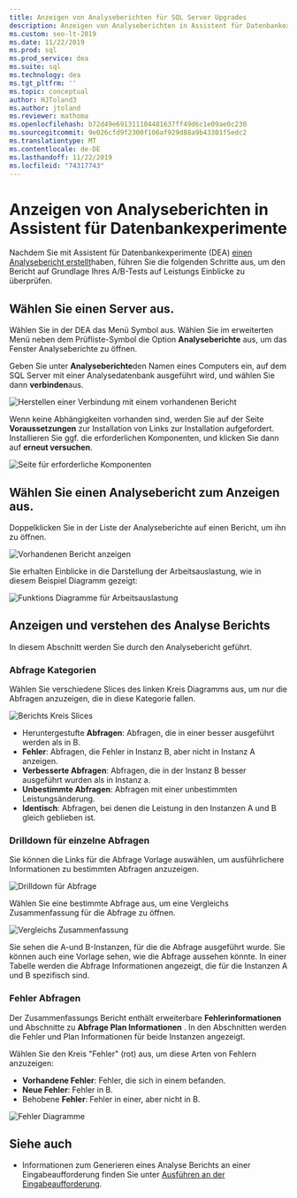 ```yaml
---
title: Anzeigen von Analyseberichten für SQL Server Upgrades
description: Anzeigen von Analyseberichten in Assistent für Datenbankexperimente
ms.custom: seo-lt-2019
ms.date: 11/22/2019
ms.prod: sql
ms.prod_service: dea
ms.suite: sql
ms.technology: dea
ms.tgt_pltfrm: ''
ms.topic: conceptual
author: HJToland3
ms.author: jtoland
ms.reviewer: mathoma
ms.openlocfilehash: b72d49e691311104481637ff49d6c1e09ae0c230
ms.sourcegitcommit: 9e026cfd9f2300f106af929d88a9b43301f5edc2
ms.translationtype: MT
ms.contentlocale: de-DE
ms.lasthandoff: 11/22/2019
ms.locfileid: "74317743"
---
```

# <a name="view-analysis-reports-in-database-experimentation-assistant"></a>Anzeigen von Analyseberichten in Assistent für Datenbankexperimente

Nachdem Sie mit Assistent für Datenbankexperimente (DEA) [einen Analysebericht erstellt](database-experimentation-assistant-create-report.md)haben, führen Sie die folgenden Schritte aus, um den Bericht auf Grundlage Ihres A/B-Tests auf Leistungs Einblicke zu überprüfen.

## <a name="select-a-server"></a>Wählen Sie einen Server aus.

Wählen Sie in der DEA das Menü Symbol aus. Wählen Sie im erweiterten Menü neben dem Prüfliste-Symbol die Option **Analyseberichte** aus, um das Fenster Analyseberichte zu öffnen.

Geben Sie unter **Analyseberichte**den Namen eines Computers ein, auf dem SQL Server mit einer Analysedatenbank ausgeführt wird, und wählen Sie dann **verbinden**aus.

![Herstellen einer Verbindung mit einem vorhandenen Bericht](./media/database-experimentation-assistant-view-report/dea-view-report-connect.png)

Wenn keine Abhängigkeiten vorhanden sind, werden Sie auf der Seite **Voraussetzungen** zur Installation von Links zur Installation aufgefordert. Installieren Sie ggf. die erforderlichen Komponenten, und klicken Sie dann auf **erneut versuchen**.

![Seite für erforderliche Komponenten](./media/database-experimentation-assistant-view-report/dea-view-report-prereq.png)

## <a name="select-an-analysis-report-to-view"></a>Wählen Sie einen Analysebericht zum Anzeigen aus.

Doppelklicken Sie in der Liste der Analyseberichte auf einen Bericht, um ihn zu öffnen.

![Vorhandenen Bericht anzeigen](./media/database-experimentation-assistant-view-report/dea-view-report-view-existing.png)

Sie erhalten Einblicke in die Darstellung der Arbeitsauslastung, wie in diesem Beispiel Diagramm gezeigt:

![Funktions Diagramme für Arbeitsauslastung](./media/database-experimentation-assistant-view-report/dea-view-report-workload-compare.png)

## <a name="view-and-understand-the-analysis-report"></a>Anzeigen und verstehen des Analyse Berichts

In diesem Abschnitt werden Sie durch den Analysebericht geführt.

### <a name="query-categories"></a>Abfrage Kategorien

Wählen Sie verschiedene Slices des linken Kreis Diagramms aus, um nur die Abfragen anzuzeigen, die in diese Kategorie fallen.

![Berichts Kreis Slices](./media/database-experimentation-assistant-view-report/dea-view-report-pie-slices.png)

- Heruntergestufte **Abfragen**: Abfragen, die in einer besser ausgeführt werden als in B.  
- **Fehler**: Abfragen, die Fehler in Instanz B, aber nicht in Instanz A anzeigen.  
- **Verbesserte Abfragen**: Abfragen, die in der Instanz B besser ausgeführt wurden als in Instanz a.  
- **Unbestimmte Abfragen**: Abfragen mit einer unbestimmten Leistungsänderung.  
- **Identisch**: Abfragen, bei denen die Leistung in den Instanzen A und B gleich geblieben ist.

### <a name="individual-query-drill-down"></a>Drilldown für einzelne Abfragen

Sie können die Links für die Abfrage Vorlage auswählen, um ausführlichere Informationen zu bestimmten Abfragen anzuzeigen.

![Drilldown für Abfrage](./media/database-experimentation-assistant-view-report/dea-view-report-drilldown.png)

Wählen Sie eine bestimmte Abfrage aus, um eine Vergleichs Zusammenfassung für die Abfrage zu öffnen.

![Vergleichs Zusammenfassung](./media/database-experimentation-assistant-view-report/dea-view-report-comparison-summary.png)

Sie sehen die A-und B-Instanzen, für die die Abfrage ausgeführt wurde. Sie können auch eine Vorlage sehen, wie die Abfrage aussehen könnte. In einer Tabelle werden die Abfrage Informationen angezeigt, die für die Instanzen A und B spezifisch sind.

### <a name="error-queries"></a>Fehler Abfragen

Der Zusammenfassungs Bericht enthält erweiterbare **Fehlerinformationen** und Abschnitte zu **Abfrage Plan Informationen** . In den Abschnitten werden die Fehler und Plan Informationen für beide Instanzen angezeigt.

Wählen Sie den Kreis "Fehler" (rot) aus, um diese Arten von Fehlern anzuzeigen:

- **Vorhandene Fehler**: Fehler, die sich in einem befanden.
- **Neue Fehler**: Fehler in B.
- Behobene **Fehler**: Fehler in einer, aber nicht in B.

![Fehler Diagramme](./media/database-experimentation-assistant-view-report/dea-view-report-error-charts.png)

## <a name="see-also"></a>Siehe auch

- Informationen zum Generieren eines Analyse Berichts an einer Eingabeaufforderung finden Sie unter [Ausführen an der Eingabeaufforderung](database-experimentation-assistant-run-command-prompt.md).

